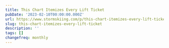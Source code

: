 ```yaml
---
title: This Chart Itemizes Every Lift Ticket
pubDate: '2023-02-10T00:00:00.000Z'
url: https://www.stormskiing.com/p/this-chart-itemizes-every-lift-ticket
slug: this-chart-itemizes-every-lift-ticket
description: ''
tags: []
changefreq: monthly
---
```


<!-- Add post content below -->
